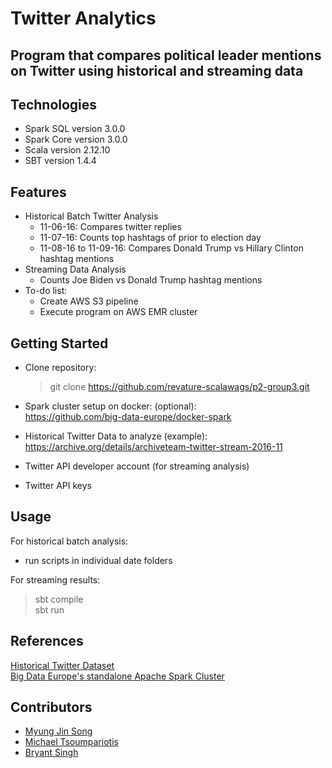 # Twitter Analytics

## Program that compares political leader mentions on Twitter using historical and streaming data

## Technologies

- Spark SQL version 3.0.0
- Spark Core version 3.0.0
- Scala version 2.12.10
- SBT version 1.4.4

## Features

- Historical Batch Twitter Analysis
  - 11-06-16: Compares twitter replies
  - 11-07-16: Counts top hashtags of prior to election day
  - 11-08-16 to 11-09-16: Compares Donald Trump vs Hillary Clinton hashtag mentions
- Streaming Data Analysis
  - Counts Joe Biden vs Donald Trump hashtag mentions
- To-do list:
  - Create AWS S3 pipeline
  - Execute program on AWS EMR cluster

## Getting Started

- Clone repository:

  > git clone https://github.com/revature-scalawags/p2-group3.git

- Spark cluster setup on docker: (optional):  
  https://github.com/big-data-europe/docker-spark
- Historical Twitter Data to analyze (example):  
  https://archive.org/details/archiveteam-twitter-stream-2016-11
- Twitter API developer account (for streaming analysis)
- Twitter API keys

## Usage

For historical batch analysis:

- run scripts in individual date folders

For streaming results:

> sbt compile  
> sbt run

## References

[Historical Twitter Dataset](https://archive.org/details/archiveteam-twitter-stream-2016-11)  
[Big Data Europe's standalone Apache Spark Cluster](https://github.com/big-data-europe/docker-spark)

## Contributors

- [Myung Jin Song](https://github.com/jsong220)
- [Michael Tsoumpariotis](https://github.com/MichaelT950)
- [Bryant Singh](https://github.com/brysingh76)

